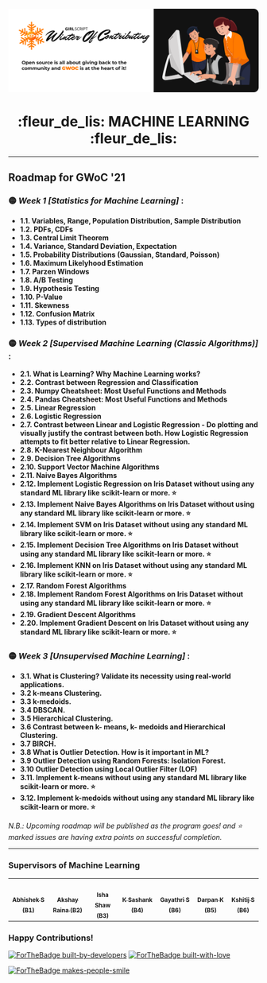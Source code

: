 ![](https://raw.githubusercontent.com/girlscript/winter-of-contributing/main/banner_readme.png)


<h1 align="center"> :fleur_de_lis: MACHINE LEARNING :fleur_de_lis: </h1>

************************************************************

## Roadmap for GWoC '21
### :yellow_circle: *Week 1 [Statistics for Machine Learning]* :
   - **1.1. Variables, Range, Population Distribution, Sample Distribution**   
   - **1.2. PDFs, CDFs**
   - **1.3. Central Limit Theorem**
   - **1.4. Variance, Standard Deviation, Expectation**
   - **1.5. Probability Distributions (Gaussian, Standard, Poisson)**
   - **1.6. Maximum Likelyhood Estimation**
   - **1.7. Parzen Windows**
   - **1.8. A/B Testing**
   - **1.9. Hypothesis Testing**
   - **1.10. P-Value**
   - **1.11. Skewness**
   - **1.12. Confusion Matrix**
   - **1.13. Types of distribution**

### :yellow_circle: *Week 2 [Supervised Machine Learning (Classic Algorithms)]* :
   - **2.1. What is Learning? Why Machine Learning works?**
   - **2.2. Contrast between Regression and Classification**
   - **2.3. Numpy Cheatsheet: Most Useful Functions and Methods**
   - **2.4. Pandas Cheatsheet: Most Useful Functions and Methods**
   - **2.5. Linear Regression**
   - **2.6. Logistic Regression**
   - **2.7. Contrast between Linear and Logistic Regression - Do plotting and visually justify the contrast between both. How Logistic Regression attempts to fit better relative to Linear Regression.**
   - **2.8. K-Nearest Neighbour Algorithm**
   - **2.9. Decision Tree Algorithms**
   - **2.10. Support Vector Machine Algorithms**
   - **2.11. Naive Bayes Algorithms**
   - **2.12. Implement Logistic Regression on Iris Dataset without using any standard ML library like scikit-learn or more. ⭐**
   - **2.13. Implement Naive Bayes Algorithms on Iris Dataset without using any standard ML library like scikit-learn or more. ⭐**
   - **2.14. Implement SVM on Iris Dataset without using any standard ML library like scikit-learn or more. ⭐**
   - **2.15. Implement Decision Tree Algorithms on Iris Dataset without using any standard ML library like scikit-learn or more. ⭐**
   - **2.16. Implement KNN on Iris Dataset without using any standard ML library like scikit-learn or more. ⭐**
   - **2.17. Random Forest Algorithms**
   - **2.18. Implement Random Forest Algorithms on Iris Dataset without using any standard ML library like scikit-learn or more. ⭐**
   - **2.19. Gradient Descent Algorithms**
   - **2.20. Implement Gradient Descent on Iris Dataset without using any standard ML library like scikit-learn or more. ⭐**

### 🟡 *Week 3 [Unsupervised Machine Learning]* :
   - **3.1. What is Clustering? Validate its necessity using real-world applications.**
   - **3.2 k-means Clustering.**
   - **3.3 k-medoids.**
   - **3.4 DBSCAN.**
   - **3.5 Hierarchical Clustering.**
   - **3.6 Contrast between k- means, k- medoids and Hierarchical Clustering.**
   - **3.7 BIRCH.**
   - **3.8 What is Outlier Detection. How is it important in ML?**
   - **3.9 Outlier Detection using Random Forests: Isolation Forest.**
   - **3.10 Outlier Detection using Local Outlier Filter (LOF)**
   - **3.11. Implement k-means without using any standard ML library like scikit-learn or more. ⭐**
   - **3.12. Implement k-medoids without using any standard ML library like scikit-learn or more. ⭐**



*N.B.: Upcoming roadmap will be published as the program goes! and ⭐ marked issues are having extra points on successful completion.*

***************************************************************
### Supervisors of Machine Learning

<table>
  <tr>
<td align="center"><a href="https://github.com/abhisheks008"><img src="https://avatars.githubusercontent.com/u/68724349?v=4" width="80px;" alt=""/><br /><sub><b>Abhishek S (B1)</b></sub></a></td>
<td align="center"><a href="https://github.com/raina-akshay"><img src="https://avatars.githubusercontent.com/u/65475383?v=4" width="80px;" alt=""/><br /><sub><b>Akshay Raina (B2)</b></sub></a></td>
<td align="center"><a href="https://github.com/isha307"><img src="https://avatars.githubusercontent.com/u/56998032?v=4" width="80px;" alt=""/><br /><sub><b>Isha Shaw (B3)</b></sub></a></td>
<td align="center"><a href="https://github.com/k-sashank"><img src="https://avatars.githubusercontent.com/u/42696167?v=4" width="80px;" alt=""/><br /><sub><b>K Sashank (B4)</b></sub></a></td>
<td align="center"><a href="https://github.com/geeythree"><img src="https://avatars.githubusercontent.com/u/30996989?v=4" width="80px;" alt=""/><br /><sub><b>Gayathri S (B6)</b></sub></a></td>    
<td align="center"><a href="https://github.com/darpankhanna"><img src="https://avatars.githubusercontent.com/u/72389408?v=4" width="80px;" alt=""/><br /><sub><b>Darpan K (B5)</b></sub></a></td> 
<td align="center"><a href="https://github.com/kshitijshrivastava1903"><img src="https://avatars.githubusercontent.com/u/62825399?v=4" width="80px;" alt=""/><br /><sub><b>Kshitij S (B6)</b></sub></a></td>           
</tr>
   </table>


### Happy Contributions!

[![ForTheBadge built-by-developers](http://ForTheBadge.com/images/badges/built-by-developers.svg)](https://GitHub.com/Naereen/)
[![ForTheBadge built-with-love](http://ForTheBadge.com/images/badges/built-with-love.svg)](https://GitHub.com/Naereen/)

[![ForTheBadge makes-people-smile](http://ForTheBadge.com/images/badges/makes-people-smile.svg)](http://ForTheBadge.com)
